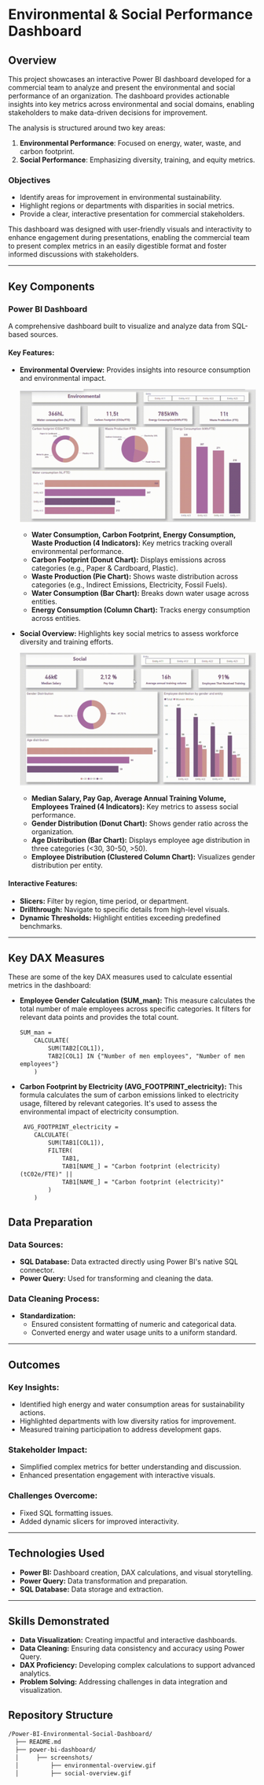 # Environmental & Social Performance Dashboard

## Overview
This project showcases an interactive Power BI dashboard developed for a commercial team to analyze and present the environmental and social performance of an organization. The dashboard provides actionable insights into key metrics across environmental and social domains, enabling stakeholders to make data-driven decisions for improvement.

The analysis is structured around two key areas:

1. **Environmental Performance**: Focused on energy, water, waste, and carbon footprint.
2. **Social Performance**: Emphasizing diversity, training, and equity metrics.

### Objectives
- Identify areas for improvement in environmental sustainability.
- Highlight regions or departments with disparities in social metrics.
- Provide a clear, interactive presentation for commercial stakeholders.

This dashboard was designed with user-friendly visuals and interactivity to enhance engagement during presentations, enabling the commercial team to present complex metrics in an easily digestible format and foster informed discussions with stakeholders.

---

## Key Components

### Power BI Dashboard
A comprehensive dashboard built to visualize and analyze data from SQL-based sources.

#### Key Features:

- **Environmental Overview:**
  Provides insights into resource consumption and environmental impact.

  ![Screenshot of Environmental Overview](screenshots/environmental-overview.gif)


  - **Water Consumption, Carbon Footprint, Energy Consumption, Waste Production (4 Indicators):** Key metrics tracking overall environmental performance.
  - **Carbon Footprint (Donut Chart):** Displays emissions across categories (e.g., Paper & Cardboard, Plastic).
  - **Waste Production (Pie Chart):** Shows waste distribution across categories (e.g., Indirect Emissions, Electricity, Fossil Fuels).
  - **Water Consumption (Bar Chart):** Breaks down water usage across entities.
  - **Energy Consumption (Column Chart):** Tracks energy consumption across entities.


- **Social Overview:**
  Highlights key social metrics to assess workforce diversity and training efforts.

  ![Screenshot of Social Overview](screenshots/social-overview.gif)

  - **Median Salary, Pay Gap, Average Annual Training Volume, Employees Trained (4 Indicators):** Key metrics to assess social performance.
  - **Gender Distribution (Donut Chart):** Shows gender ratio across the organization.
  - **Age Distribution (Bar Chart):** Displays employee age distribution in three categories (<30, 30-50, >50).
  - **Employee Distribution (Clustered Column Chart):** Visualizes gender distribution per entity.


#### Interactive Features:
- **Slicers:** Filter by region, time period, or department.
- **Drillthrough:** Navigate to specific details from high-level visuals.
- **Dynamic Thresholds:** Highlight entities exceeding predefined benchmarks.

---

## Key DAX Measures
These are some of the key DAX measures used to calculate essential metrics in the dashboard:

- **Employee Gender Calculation (SUM_man):** This measure calculates the total number of male employees across specific categories. It filters for relevant data points and provides the total count.

  ```DAX
  SUM_man = 
      CALCULATE(
          SUM(TAB2[COL1]), 
          TAB2[COL1] IN {"Number of men employees", "Number of men  employees"} 
      )
  ```

- **Carbon Footprint by Electricity (AVG_FOOTPRINT_electricity):** This formula calculates the sum of carbon emissions linked to electricity usage, filtered by relevant categories. It's used to assess the environmental impact of electricity consumption.

  ```DAX
   AVG_FOOTPRINT_electricity = 
      CALCULATE(
          SUM(TAB1[COL1]), 
          FILTER(
              TAB1, 
              TAB1[NAME_] = "Carbon footprint (electricity) (tC02e/FTE)" || 
              TAB1[NAME_] = "Carbon footprint (electricity)"
          )
      )
  ```

## Data Preparation

### Data Sources:
- **SQL Database:** Data extracted directly using Power BI's native SQL connector.
- **Power Query:** Used for transforming and cleaning the data.

### Data Cleaning Process:
- **Standardization:**
  - Ensured consistent formatting of numeric and categorical data.
  - Converted energy and water usage units to a uniform standard.

---
## Outcomes

### Key Insights:
- Identified high energy and water consumption areas for sustainability actions.
- Highlighted departments with low diversity ratios for improvement.
- Measured training participation to address development gaps.

### Stakeholder Impact:
- Simplified complex metrics for better understanding and discussion.
- Enhanced presentation engagement with interactive visuals.

### Challenges Overcome:
- Fixed SQL formatting issues.
- Added dynamic slicers for improved interactivity.

---

## Technologies Used
- **Power BI:** Dashboard creation, DAX calculations, and visual storytelling.
- **Power Query:** Data transformation and preparation.
- **SQL Database:** Data storage and extraction.

---

## Skills Demonstrated
- **Data Visualization:** Creating impactful and interactive dashboards.
- **Data Cleaning:** Ensuring data consistency and accuracy using Power Query.
- **DAX Proficiency:** Developing complex calculations to support advanced analytics.
- **Problem Solving:** Addressing challenges in data integration and visualization.

## Repository Structure
```plaintext
/Power-BI-Environmental-Social-Dashboard/
  ├── README.md
  ├── power-bi-dashboard/
  │     ├── screenshots/
  │         ├── environmental-overview.gif
  │         ├── social-overview.gif
```
